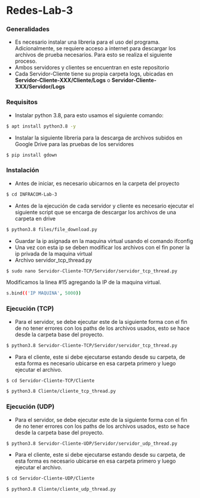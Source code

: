 # Redes-Lab-3

### Generalidades

* Es necesario instalar una libreria para el uso del programa. Adicionalmente, se requiere acceso a internet para descargar los archivos de prueba necesarios. Para esto se realiza el siguiente proceso.
* Ambos servidores y clientes se encuentran en este repositorio
* Cada Servidor-Cliente tiene su propia carpeta logs, ubicadas en **Servidor-Cliente-XXX/Cliente/Logs** o **Servidor-Cliente-XXX/Servidor/Logs**

### Requisitos

* Instalar python 3.8, para esto usamos el siguiente comando:

```bash
$ apt install python3.8 -y
```

* Instalar la siguiente libreria para la descarga de archivos subidos en Google Drive para las pruebas de los servidores

```bash
$ pip install gdown
```

### Instalación

* Antes de iniciar, es necesario ubicarnos en la carpeta del proyecto

```bash
$ cd INFRACOM-Lab-3
```

* Antes de la ejecución de cada servidor y cliente es necesario ejecutar el siguiente script que se encarga de descargar los archivos de una carpeta en drive

```bash
$ python3.8 files/file_download.py
```

* Guardar la ip asignada en la maquina virtual usando el comando ifconfig
* Una vez con esta ip se deben modificar los archivos con el fin poner la ip privada de la maquina virtual
* Archivo servidor_tcp_thread.py
```bash
$ sudo nano Servidor-Cliente-TCP/Servidor/servidor_tcp_thread.py
```
Modificamos la linea #15 agregando la IP de la maquina virtual.

```bash
s.bind(('IP MAQUINA', 5000))
```

### Ejecución (TCP)

* Para el servidor, se debe ejecutar este de la siguiente forma con el fin de no tener errores con los paths de los archivos usados, esto se hace desde la carpeta base del proyecto.

```bash
$ python3.8 Servidor-Cliente-TCP/Servidor/servidor_tcp_thread.py
```

* Para el cliente, este si debe ejecutarse estando desde su carpeta, de esta forma es necesario ubicarse en esa carpeta primero y luego ejecutar el archivo.

```bash
$ cd Servidor-Cliente-TCP/Cliente
```

```bash
$ python3.8 Cliente/cliente_tcp_thread.py
```

### Ejecución (UDP)

* Para el servidor, se debe ejecutar este de la siguiente forma con el fin de no tener errores con los paths de los archivos usados, esto se hace desde la carpeta base del proyecto.

```bash
$ python3.8 Servidor-Cliente-UDP/Servidor/servidor_udp_thread.py
```

* Para el cliente, este si debe ejecutarse estando desde su carpeta, de esta forma es necesario ubicarse en esa carpeta primero y luego ejecutar el archivo.

```bash
$ cd Servidor-Cliente-UDP/Cliente
```

```bash
$ python3.8 Cliente/cliente_udp_thread.py
```
